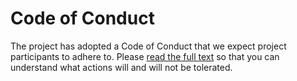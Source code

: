 # Code of Conduct

The project has adopted a Code of Conduct that we expect project participants to adhere to. Please [read the full text](https://developers.libra.org/docs/policies/code-of-conduct) so that you can understand what actions will and will not be tolerated.
